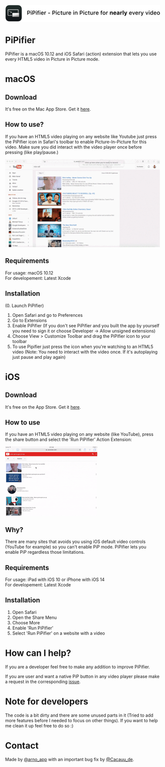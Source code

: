 
![Banner](macOS/Images/Banner.png)
# PiPifier
PiPifier is a macOS 10.12 and iOS Safari (action) extension that lets you use every HTML5 video in Picture in Picture mode.


# macOS
## Download
It's free on the Mac App Store. Get it [here](https://itunes.apple.com/app/pipifier-pip-for-nearly-every/id1160374471?mt=12).

## How to use?
If you have an HTML5 video playing on any website like Youtube just press the PiPifier icon in Safari's toolbar to enable Picture-In-Picture for this video. Make sure you did interact with the video player once before pressing (like play/pause.)

![Demo_macOS](macOS/Images/demo.gif "Demo macOS")

## Requirements
For usage: macOS 10.12<br />
For developement: Latest Xcode

## Installation
(0. Launch PiPifier)<br />
1. Open Safari and go to Preferences<br />
2. Go to Extensions<br />
3. Enable PiPifier (If you don't see PiPifier and you built the app by yourself you need to sign it or choose Developer -> Allow unsigned extensions)<br />
4. Choose View > Customize Toolbar and drag the PiPifier icon to your toolbar<br />
5. To use Pipifier just press the icon when you're watching to an HTML5 video (Note: You need to interact with the video once. If it's autoplaying just pause and play again)

# iOS
## Download
It's free on the App Store. Get it [here](https://itunes.apple.com/app/pipifier-pip-for-every-web-video/id1234771095?mt=8).

## How to use
If you have an HTML5 video playing on any website (like YouTube), press the share button and select the 'Run PiPifier' Action Extension:

![Demo_iOS](macOS/Images/pipifier_ios_usage.gif "Demo iOS")

## Why?
There are many sites that avoids you using iOS default video controls (YouTube for example) so you can't enable PiP mode. PiPifier lets you enable PiP regardless those limitations.

## Requirements
For usage: iPad with iOS 10 or iPhone with iOS 14<br />
For developement: Latest Xcode

## Installation
1. Open Safari<br />
2. Open the Share Menu<br />
3. Choose More<br />
4. Enable 'Run PiPifier'<br />
5. Select 'Run PiPifier' on a website with a video

# How can I help?
If you are a developer feel free to make any addition to improve PiPifier.

If you are user and want a native PiP button in any video player please make a request in the corresponding [issue](https://github.com/arnoappenzeller/PiPifier/issues/12).

# Note for developers
The code is a bit dirty and there are some unused parts in it (Tried to add more features before I needed to focus on other things). If you want to help me clean it up feel free to do so :)

# Contact
Made by [@arno_app](https://twitter.com/arno_app) with an important bug fix by [@Cacauu_de](https://twitter.com/Cacauu_de).
